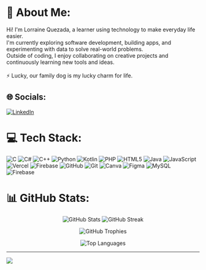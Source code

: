 # 💫 About Me:
Hi! I'm Lorraine Quezada, a learner using technology to make everyday life easier.<br>I'm currently exploring software development, building apps, and experimenting with data to solve real-world problems.<br>Outside of coding, I enjoy collaborating on creative projects and continuously learning new tools and ideas.<br><br>⚡ Lucky, our family dog is my lucky charm for life.


## 🌐 Socials:
[![LinkedIn](https://img.shields.io/badge/LinkedIn-%230077B5.svg?logo=linkedin&logoColor=white)](https://www.linkedin.com/in/lorraine-quezada-377459329/) 

# 💻 Tech Stack:
![C](https://img.shields.io/badge/c-%2300599C.svg?style=for-the-badge&logo=c&logoColor=white) ![C#](https://img.shields.io/badge/c%23-%23239120.svg?style=for-the-badge&logo=csharp&logoColor=white) ![C++](https://img.shields.io/badge/c++-%2300599C.svg?style=for-the-badge&logo=c%2B%2B&logoColor=white) ![Python](https://img.shields.io/badge/python-3670A0?style=for-the-badge&logo=python&logoColor=ffdd54) ![Kotlin](https://img.shields.io/badge/kotlin-%237F52FF.svg?style=for-the-badge&logo=kotlin&logoColor=white) ![PHP](https://img.shields.io/badge/php-%23777BB4.svg?style=for-the-badge&logo=php&logoColor=white) ![HTML5](https://img.shields.io/badge/html5-%23E34F26.svg?style=for-the-badge&logo=html5&logoColor=white) ![Java](https://img.shields.io/badge/java-%23ED8B00.svg?style=for-the-badge&logo=openjdk&logoColor=white) ![JavaScript](https://img.shields.io/badge/javascript-%23323330.svg?style=for-the-badge&logo=javascript&logoColor=%23F7DF1E) ![Vercel](https://img.shields.io/badge/vercel-%23000000.svg?style=for-the-badge&logo=vercel&logoColor=white) ![Firebase](https://img.shields.io/badge/firebase-%23039BE5.svg?style=for-the-badge&logo=firebase) ![GitHub](https://img.shields.io/badge/github-%23121011.svg?style=for-the-badge&logo=github&logoColor=white) ![Git](https://img.shields.io/badge/git-%23F05033.svg?style=for-the-badge&logo=git&logoColor=white) ![Canva](https://img.shields.io/badge/Canva-%2300C4CC.svg?style=for-the-badge&logo=Canva&logoColor=white) ![Figma](https://img.shields.io/badge/figma-%23F24E1E.svg?style=for-the-badge&logo=figma&logoColor=white) ![MySQL](https://img.shields.io/badge/mysql-4479A1.svg?style=for-the-badge&logo=mysql&logoColor=white) ![Firebase](https://img.shields.io/badge/firebase-a08021?style=for-the-badge&logo=firebase&logoColor=ffcd34)
# 📊 GitHub Stats:

<p align="center">
  <img src="https://github-readme-stats.vercel.app/api?username=rrraine&theme=dark&hide_border=false&include_all_commits=false&count_private=false" alt="GitHub Stats" />
  <img src="https://nirzak-streak-stats.vercel.app/?user=rrraine&theme=dark&hide_border=false" alt="GitHub Streak" />
</p>

<p align="center">
  <img src="https://github-profile-trophy.vercel.app/?username=rrraine&theme=radical&no-frame=false&no-bg=true&margin-w=4" alt="GitHub Trophies" />
</p>

<p align="center">
  <img src="https://github-readme-stats.vercel.app/api/top-langs?username=rrraine&show_icons=true&locale=en&layout=compact" alt="Top Languages" />
</p>

<!-- 
## 🚀 Currently Working On
![Project](https://img.shields.io/badge/App-Development-blue?style=for-the-badge)

## 📚 Currently Learning
![React](https://img.shields.io/badge/Learning-React-blue?style=for-the-badge)
![Data Analysis](https://img.shields.io/badge/Learning-Data_Analysis-blue?style=for-the-badge)
-->


---

[![](https://visitcount.itsvg.in/api?id=rrraine&icon=0&color=0)](https://visitcount.itsvg.in)



